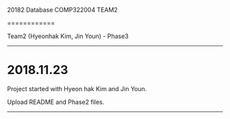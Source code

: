 20182 Database COMP322004 TEAM2

============

Team2 (Hyeonhak Kim, Jin Youn) - Phase3

------------------------------------------------------------------------



# 2018.11.23 

Project started with Hyeon hak Kim and Jin Youn.

Upload README and Phase2 files.


-----------------